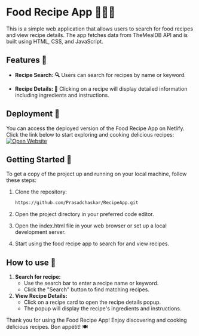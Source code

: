 # Food Recipe App 🍔🍕🥗

This is a simple web application that allows users to search for food recipes and view recipe details. The app fetches data from TheMealDB API and is built using HTML, CSS, and JavaScript.

## Features 🌟

- **Recipe Search: 🔍** Users can search for recipes by name or keyword.

- **Recipe Details: 📜** Clicking on a recipe will display detailed information including ingredients and instructions.

## Deployment 🚀

You can access the deployed version of the Food Recipe App on Netlify. Click the link below to start exploring and cooking delicious recipes:
[![Open Website](https://www.netlify.com/img/deploy/button.svg)](https://main--leafy-daffodil-fa0c81.netlify.app/)

## Getting Started 🚀

To get a copy of the project up and running on your local machine, follow these steps:

1. Clone the repository:

   ```bash
   https://github.com/Prasadchaskar/RecipeApp.git

1. Open the project directory in your preferred code editor.
2. Open the index.html file in your web browser or set up a local development server.
3. Start using the food recipe app to search for and view recipes.

## How to use 📖
1. **Search for recipe:**
   - Use the search bar to enter a recipe name or keyword.
   - Click the "Search" button to find matching recipes.
2. **View Recipe Details:**
   - Click on a recipe card to open the recipe details popup.
   - The popup will display the recipe's ingredients and instructions.
  
Thank you for using the Food Recipe App! Enjoy discovering and cooking delicious recipes. Bon appétit! 🍽️
